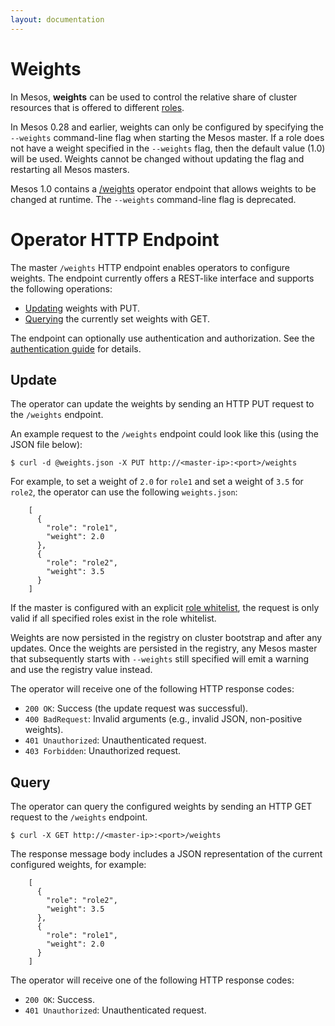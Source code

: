 ```yaml
---
layout: documentation
---
```


# Weights

In Mesos, __weights__ can be used to control the relative share of cluster
resources that is offered to different [roles](roles.md).

In Mesos 0.28 and earlier, weights can only be configured by specifying
the `--weights` command-line flag when starting the Mesos master. If a
role does not have a weight specified in the `--weights` flag, then the default
value (1.0) will be used. Weights cannot be changed without updating the flag
and restarting all Mesos masters.

Mesos 1.0 contains a [/weights](endpoints/master/weights.md) operator endpoint
that allows weights to be changed at runtime. The `--weights` command-line flag
is deprecated.

# Operator HTTP Endpoint

The master `/weights` HTTP endpoint enables operators to configure weights. The
endpoint currently offers a REST-like interface and supports the following operations:

* [Updating](#putRequest) weights with PUT.
* [Querying](#getRequest) the currently set weights with GET.

The endpoint can optionally use authentication and authorization. See the
[authentication guide](authentication.md) for details.

<a name="putRequest"></a>
## Update

The operator can update the weights by sending an HTTP PUT request to the `/weights`
endpoint.

An example request to the `/weights` endpoint could look like this (using the
JSON file below):

    $ curl -d @weights.json -X PUT http://<master-ip>:<port>/weights

For example, to set a weight of `2.0` for `role1` and set a weight of `3.5`
for `role2`, the operator can use the following `weights.json`:

        [
          {
            "role": "role1",
            "weight": 2.0
          },
          {
            "role": "role2",
            "weight": 3.5
          }
        ]

If the master is configured with an explicit [role whitelist](roles.md), the
request is only valid if all specified roles exist in the role whitelist.

Weights are now persisted in the registry on cluster bootstrap and after any
updates.  Once the weights are persisted in the registry, any Mesos master that
subsequently starts with `--weights` still specified will emit a warning and use
the registry value instead.

The operator will receive one of the following HTTP response codes:

* `200 OK`: Success (the update request was successful).
* `400 BadRequest`: Invalid arguments (e.g., invalid JSON, non-positive weights).
* `401 Unauthorized`: Unauthenticated request.
* `403 Forbidden`: Unauthorized request.

<a name="getRequest"></a>
## Query

The operator can query the configured weights by sending an HTTP GET request
to the `/weights` endpoint.

    $ curl -X GET http://<master-ip>:<port>/weights

The response message body includes a JSON representation of the current
configured weights, for example:

        [
          {
            "role": "role2",
            "weight": 3.5
          },
          {
            "role": "role1",
            "weight": 2.0
          }
        ]

The operator will receive one of the following HTTP response codes:

* `200 OK`: Success.
* `401 Unauthorized`: Unauthenticated request.

